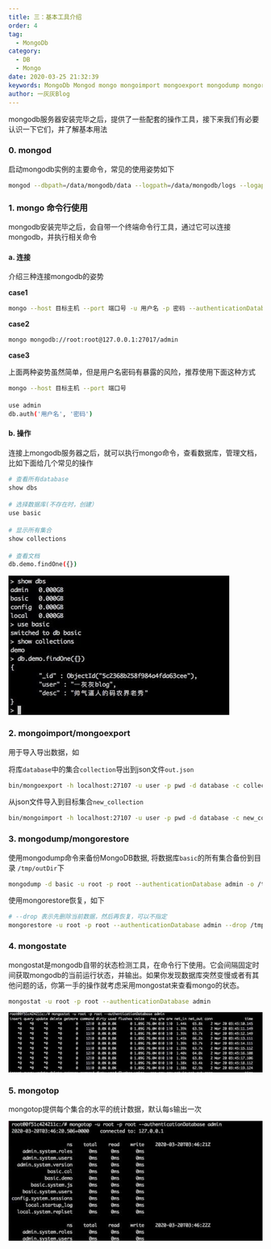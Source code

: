 ```yaml
---
title: 三：基本工具介绍
order: 4
tag: 
  - MongoDb
category: 
  - DB
  - Mongo
date: 2020-03-25 21:32:39
keywords: MongoDb Mongod mongo mongoimport mongoexport mongodump mongorestore mongostate mongotop
author: 一灰灰Blog
---
```


mongodb服务器安装完毕之后，提供了一些配套的操作工具，接下来我们有必要认识一下它们，并了解基本用法

<!-- more -->

### 0. mongod

启动mongodb实例的主要命令，常见的使用姿势如下

```bash
mongod --dbpath=/data/mongodb/data --logpath=/data/mongodb/logs --logappend --auth  --port=27017 --fork
```

### 1. mongo 命令行使用

mongodb安装完毕之后，会自带一个终端命令行工具，通过它可以连接mongodb，并执行相关命令

#### a. 连接

介绍三种连接mongodb的姿势

**case1**

```bash
mongo --host 目标主机 --port 端口号 -u 用户名 -p 密码 --authenticationDatabase admin
```

**case2**

```bash
mongo mongodb://root:root@127.0.0.1:27017/admin
```

**case3**

上面两种姿势虽然简单，但是用户名密码有暴露的风险，推荐使用下面这种方式

```bash
mongo --host 目标主机 --port 端口号

use admin
db.auth('用户名', '密码')
```

#### b. 操作

连接上mongodb服务器之后，就可以执行mongo命令，查看数据库，管理文档，比如下面给几个常见的操作

```bash
# 查看所有database
show dbs

# 选择数据库(不存在时，创建）
use basic

# 显示所有集合
show collections

# 查看文档
db.demo.findOne({})
```

![](/imgs/200325/00.jpg)

### 2. mongoimport/mongoexport

用于导入导出数据，如

将库`database`中的集合`collection`导出到json文件`out.json`

```bash
bin/mongoexport -h localhost:27107 -u user -p pwd -d database -c collection -o out.json
```

从json文件导入到目标集合`new_collection`

```bash
bin/mongoimport -h localhost:27107 -u user -p pwd -d database -c new_collection ./out.json
```

### 3. mongodump/mongorestore

使用mongodump命令来备份MongoDB数据, 将数据库`basic`的所有集合备份到目录 `/tmp/outDir`下

```bash
mongodump -d basic -u root -p root --authenticationDatabase admin -o /tmp/outDir
```

使用mongorestore恢复，如下

```bash
# --drop 表示先删除当前数据，然后再恢复，可以不指定
mongorestore -u root -p root --authenticationDatabase admin --drop /tmp/outDir
```

### 4. mongostate

mongostat是mongodb自带的状态检测工具，在命令行下使用。它会间隔固定时间获取mongodb的当前运行状态，并输出。如果你发现数据库突然变慢或者有其他问题的话，你第一手的操作就考虑采用mongostat来查看mongo的状态。

```bash
mongostat -u root -p root --authenticationDatabase admin
```

![](/imgs/200325/01.jpg)


### 5. mongotop

mongotop提供每个集合的水平的统计数据，默认每s输出一次
 
![](/imgs/200325/02.jpg)
